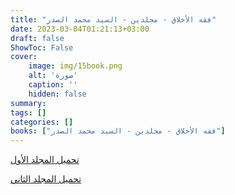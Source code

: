 ```yaml
---
title: "فقه الأخلاق - مجلدين - السيد محمد الصدر"
date: 2023-03-04T01:21:13+03:00
draft: false
ShowToc: False
cover:
    image: img/15book.png
    alt: 'صورة'
    caption: ''
    hidden: false
summary: 
tags: []
categories: []
books: ["فقه الأخلاق - مجلدين - السيد محمد الصدر"]
---
```

[تحميل المجلد الأول](https://files.akhlagona.com/bigfiles/15a.pdf)

[تحميل المجلد الثاني](https://files.akhlagona.com/bigfiles/15b.pdf)